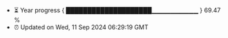 - ⏳ Year progress { ████████████████████▁▁▁▁▁▁▁▁▁▁ } 69.47 %
- ⏰ Updated on Wed, 11 Sep 2024 06:29:19 GMT

